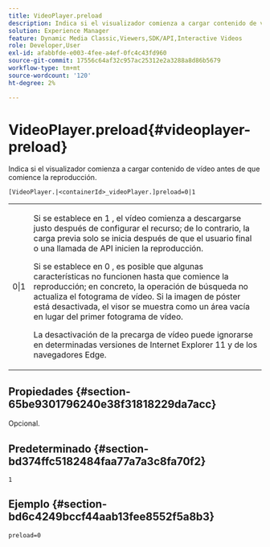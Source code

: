 ```yaml
---
title: VideoPlayer.preload
description: Indica si el visualizador comienza a cargar contenido de vídeo antes de que comience la reproducción.
solution: Experience Manager
feature: Dynamic Media Classic,Viewers,SDK/API,Interactive Videos
role: Developer,User
exl-id: afabbfde-e003-4fee-a4ef-0fc4c43fd960
source-git-commit: 17556c64af32c957ac25312e2a3288a8d86b5679
workflow-type: tm+mt
source-wordcount: '120'
ht-degree: 2%

---
```


# VideoPlayer.preload{#videoplayer-preload}

Indica si el visualizador comienza a cargar contenido de vídeo antes de que comience la reproducción.

`[VideoPlayer.|<containerId>_videoPlayer.]preload=0|1`

<table id="table_AE7AAFA9B4374E31B51D06511EB96401"> 
 <tbody> 
  <tr> 
   <td colname="col1"> <p> <span class="codeph"> 0|1 </span> </p> </td> 
   <td colname="col2"> <p> Si se establece en <span class="codeph"> 1 </span>, el vídeo comienza a descargarse justo después de configurar el recurso; de lo contrario, la carga previa solo se inicia después de que el usuario final o una llamada de API inicien la reproducción. </p> <p>Si se establece en <span class="codeph"> 0 </span>, es posible que algunas características no funcionen hasta que comience la reproducción; en concreto, la operación de búsqueda no actualiza el fotograma de vídeo. Si la imagen de póster está desactivada, el visor se muestra como un área vacía en lugar del primer fotograma de vídeo. </p> <p>La desactivación de la precarga de vídeo puede ignorarse en determinadas versiones de Internet Explorer 11 y de los navegadores Edge. </p> </td> 
  </tr> 
 </tbody> 
</table>

## Propiedades {#section-65be9301796240e38f31818229da7acc}

Opcional.

## Predeterminado {#section-bd374ffc5182484faa77a7a3c8fa70f2}

`1`

## Ejemplo {#section-bd6c4249bccf44aab13fee8552f5a8b3}

`preload=0`
